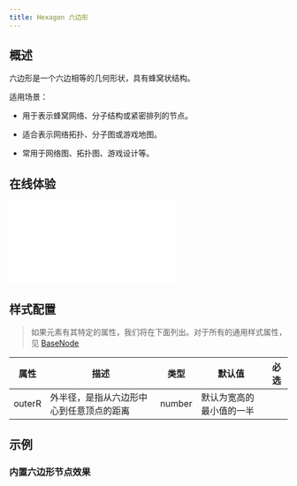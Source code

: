 ```yaml
---
title: Hexagon 六边形
---
```


## 概述

六边形是一个六边相等的几何形状，具有蜂窝状结构。

适用场景：

- 用于表示蜂窝网络、分子结构或紧密排列的节点。

- 适合表示网络拓扑、分子图或游戏地图。

- 常用于网络图、拓扑图、游戏设计等。

## 在线体验

<embed src="@/common/api/elements/nodes/hexagon.md"></embed>

## 样式配置

> 如果元素有其特定的属性，我们将在下面列出。对于所有的通用样式属性，见 [BaseNode](/manual/element/node/build-in/base-node)

| 属性   | 描述                                     | 类型   | 默认值                   | 必选 |
| ------ | ---------------------------------------- | ------ | ------------------------ | ---- |
| outerR | 外半径，是指从六边形中心到任意顶点的距离 | number | 默认为宽高的最小值的一半 |      |

## 示例

### 内置六边形节点效果

<Playground path="element/node/demo/hexagon.js" rid="default-hexagon-node"></Playground>
